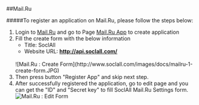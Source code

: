 ##Mail.Ru

#####To register an application on Mail.Ru, please follow the steps below:

1. Login to [Mail.Ru](https://e.mail.ru/signup?lang=en_US) and go to Page [Mail.Ru App](http://api.mail.ru/sites/my/add/) to create application
2. Fill the create form with the below information
    * Title: SoclAll
    * Website URL: __http://api.soclall.com/__
    <br/>
    ![Mail.Ru : Create Form](http://www.soclall.com/images/docs/mailru-1-create-form.JPG)
    <br/>
3. Then press button "Register App" and skip next step.
4. After successfully registered the application, go to edit page and you can get the "ID" and "Secret key" to fill SoclAll Mail.Ru Settings form.
    <br/>
    ![Mail.Ru : Edit Form](http://www.soclall.com/images/docs/mailru-2-edit-form.JPG)
    <br/>